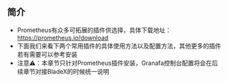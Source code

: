 ## 简介
* Prometheus有众多可拓展的插件供选择，具体下载地址：https://prometheus.io/download
* 下面我们来看下两个常用插件的具体使用方法以及配置方法，其他更多的插件若有需要可以参考安装
* 注意⚠️：本章节只针对Prometheus插件安装，Granafa控制台配置将会在后续章节对接BladeX的时候统一说明